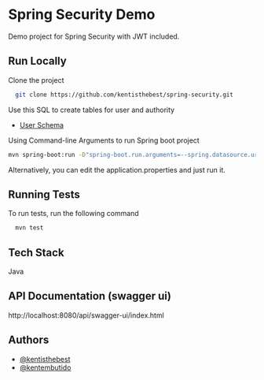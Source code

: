 
# Spring Security Demo

Demo project for Spring Security with JWT included.





## Run Locally

Clone the project

```bash
  git clone https://github.com/kentisthebest/spring-security.git
```

Use this SQL to create tables for user and authority

- [User Schema](https://docs.spring.io/spring-security/site/docs/4.2.x/reference/html/appendix-schema.html)


Using Command-line Arguments to run Spring boot project
```bash
mvn spring-boot:run -D"spring-boot.run.arguments=--spring.datasource.url=<jdbc-url> --spring.datasource.username=<username> --spring.datasource.password=<password> --spring.jpa.properties.hibernate.dialect=<dialect> --spring.security.key=<key>"
```

Alternatively, you can edit the application.properties and just run it.

## Running Tests

To run tests, run the following command

```bash
  mvn test
```


## Tech Stack
Java


## API Documentation (swagger ui)

http://localhost:8080/api/swagger-ui/index.html


## Authors

- [@kentisthebest](https://github.com/kentisthebest)
- [@kentembutido](https://github.com/kentembutido)
